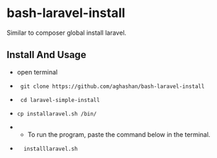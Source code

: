 # bash-laravel-install
Similar to composer global install laravel. 
## Install And Usage
- open terminal
- ```
   git clone https://github.com/aghashan/bash-laravel-install
  ```
- ```
   cd laravel-simple-install
   ```
- ```
  cp installaravel.sh /bin/
  ```
- - To run the program, paste the command below in the terminal. 
- ```
    installlaravel.sh
    ``` 
